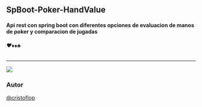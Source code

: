 ## SpBoot-Poker-HandValue
#### Api rest con spring boot con diferentes opciones de evaluacion de manos de poker y comparacion de jugadas
###### ♥♦♠♣
---
     
![](https://cdn.pixabay.com/photo/2017/06/20/08/12/maintenance-2422173_1280.png)

### Autor
[@cristoflop](https://github.com/cristoflop)
